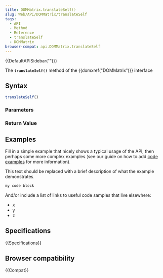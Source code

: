 ```yaml
---
title: DOMMatrix.translateSelf()
slug: Web/API/DOMMatrix/translateSelf
tags:
  - API
  - Method
  - Reference
  - translateSelf
  - DOMMatrix
browser-compat: api.DOMMatrix.translateSelf
---
```

{{DefaultAPISidebar("")}}

The **`translateSelf()`** method of the {{domxref("DOMMatrix")}} interface 

## Syntax

```js
translateSelf()
```

### Parameters



### Return Value



## Examples

Fill in a simple example that nicely shows a typical usage of the API, then perhaps some more complex examples (see our guide on how to add [code examples](/en-US/docs/MDN/Contribute/Structures/Code_examples) for more information).

This text should be replaced with a brief description of what the example demonstrates.

```js
my code block
```

And/or include a list of links to useful code samples that live elsewhere:

*   x
*   y
*   z

## Specifications

{{Specifications}}

## Browser compatibility

{{Compat}}


